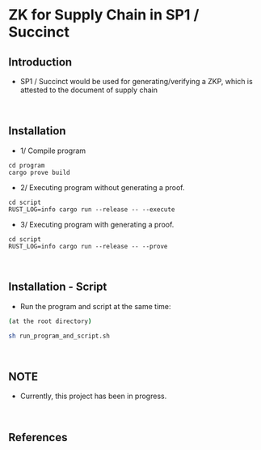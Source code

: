 # ZK for Supply Chain in SP1 / Succinct

## Introduction

- SP1 / Succinct would be used for generating/verifying a ZKP, which is attested to the document of supply chain

<br>

## Installation
- 1/ Compile program
```shell
cd program
cargo prove build
```

- 2/ Executing program without generating a proof.
```shell
cd script
RUST_LOG=info cargo run --release -- --execute
```

- 3/ Executing program with generating a proof.
```shell
cd script
RUST_LOG=info cargo run --release -- --prove
```

<br>

## Installation - Script
- Run the program and script at the same time:
```bash
(at the root directory)

sh run_program_and_script.sh
```


<br>

## NOTE
- Currently, this project has been in progress.

<br>

## References
